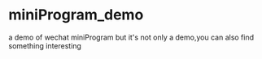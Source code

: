 # miniProgram_demo
a demo of wechat miniProgram
but it's not only a demo,you can also find something interesting
